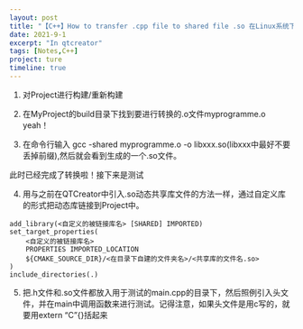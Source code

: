 ```yaml
---
layout: post
title: "【C++】How to transfer .cpp file to shared file .so 在Linux系统下的QtCreator中进行cpp文件与共享动态库.so文件的转换"
date: 2021-9-1
excerpt: "In qtcreator"
tags: [Notes,C++]
project: ture
timeline: true
---
```

<script type="text/javascript" src="http://tajs.qq.com/stats?sId=66526224" charset="UTF-8"></script>


1. 对Project进行构建/重新构建

2. 在MyProject的build目录下找到要进行转换的.o文件myprogramme.o  yeah！

3. 在命令行输入 gcc -shared myprogramme.o -o libxxx.so(libxxx中最好不要丢掉前缀),然后就会看到生成的一个.so文件。

此时已经完成了转换啦！接下来是测试

4. 用与之前在QTCreator中引入.so动态共享库文件的方法一样，通过自定义库的形式把动态库链接到Project中。

```
add_library(<自定义的被链接库名> [SHARED] IMPORTED)
set_target_properties(
    <自定义的被链接库名>
    PROPERTIES IMPORTED_LOCATION
    ${CMAKE_SOURCE_DIR}/<在目录下自建的文件夹名>/<共享库的文件名.so>
)
include_directories(.)
```

5. 把.h文件和.so文件都放入用于测试的main.cpp的目录下，然后照例引入头文件，并在main中调用函数来进行测试。记得注意，如果头文件是用c写的，就要用extern “C”{}括起来



    
